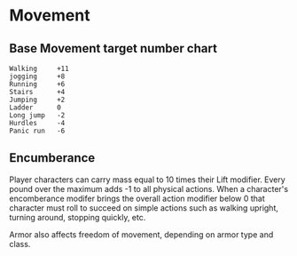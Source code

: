 # Movement #

## Base Movement target number chart ##
```
Walking		+11
jogging		+8
Running		+6
Stairs		+4
Jumping		+2
Ladder		0
Long jump	-2
Hurdles		-4
Panic run	-6
```

## Encumberance ##
Player characters can carry mass equal to 10 times their Lift modifier. Every pound over the maximum adds -1 to all physical actions. When a character's encomberance modifer brings the overall action modifier below 0 that character must roll to succeed on simple actions such as walking upright, turning around, stopping quickly, etc.

Armor also affects freedom of movement, depending on armor type and class.
